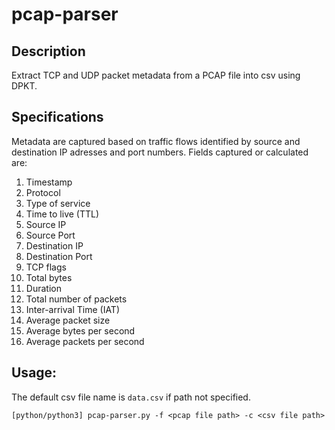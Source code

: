 # pcap-parser

## Description
Extract TCP and UDP packet metadata from a PCAP file into csv using DPKT.

## Specifications
Metadata are captured based on traffic flows identified by source and destination IP adresses and port numbers. Fields captured or calculated are:
1. Timestamp
2. Protocol
3. Type of service
4. Time to live (TTL)
5. Source IP
6. Source Port
7. Destination IP
8. Destination Port
9. TCP flags
10. Total bytes
11. Duration
12. Total number of packets
13. Inter-arrival Time (IAT)
14. Average packet size
15. Average bytes per second
17. Average packets per second

## Usage:
The default csv file name is `data.csv` if path not specified.  

`[python/python3] pcap-parser.py -f <pcap file path> -c <csv file path>`
